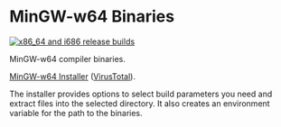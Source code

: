 # MinGW-w64 Binaries

[![x86_64 and i686 release builds](https://github.com/niXman/mingw-builds-binaries/actions/workflows/build.yml/badge.svg)](https://github.com/niXman/mingw-builds-binaries/actions/workflows/build.yml)

MinGW-w64 compiler binaries.

[MinGW-w64 Installer](https://github.com/KaioHSG/mingw-w64-binaries/blob/main/MinGW-w64-Installer.bat) ([VirusTotal](https://www.virustotal.com/gui/file/fca4b4454ce6c4ac8bac2c36dee747b1a430ed6f5717bff5f68ef29e880f3bb5)).

The installer provides options to select build parameters you need and extract files into the selected directory. It also creates an environment variable for the path to the binaries.
